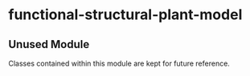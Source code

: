 # functional-structural-plant-model

## Unused Module
Classes contained within this module are kept for future reference.